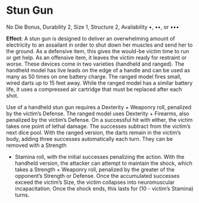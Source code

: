 # Stun Gun

No Die Bonus, Durability 2, Size 1, Structure 2, Availability •, ••, or •••

**Effect**: A stun gun is designed to deliver an overwhelming
amount of electricity to an assailant in order to shut down
her muscles and send her to the ground. As a defensive item,
this gives the would-be victim time to run or get help. As an
offensive item, it leaves the victim ready for restraint or worse.
These devices come in two varieties (handheld and
ranged). The handheld model has live leads on the edge of
a handle and can be used as many as 50 times on one battery charge. The ranged model fires small, wired darts up to
15 feet away. While the ranged model has a similar battery
life, it uses a compressed air cartridge that must be replaced
after each shot.

Use of a handheld stun gun requires a Dexterity +
Weaponry roll, penalized by the victim’s Defense. The
ranged model uses Dexterity + Firearms, also penalized by the
victim’s Defense. On a successful hit with either, the victim
takes one point of lethal damage. The successes subtract
from the victim’s next dice pool. With the ranged version,
the darts remain in the victim’s body, adding three successes
automatically each turn. They can be removed with a Strength
+ Stamina roll, with the initial successes penalizing the action. With the handheld version, the attacker can attempt
to maintain the shock, which takes a Strength + Weaponry
roll, penalized by the greater of the opponent’s Strength or
Defense. Once the accumulated successes exceed the victim’s
Size, the victim collapses into neuromuscular incapacitation.
Once the shock ends, this lasts for (10 - victim’s Stamina)
turns. 